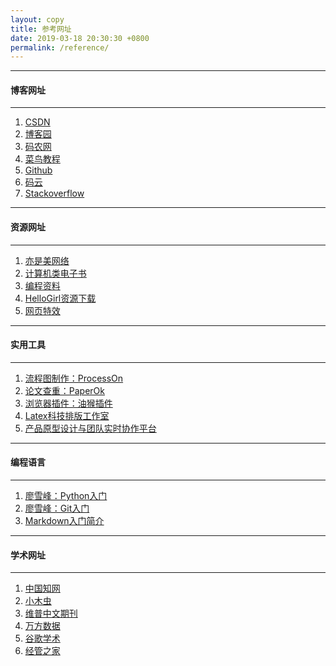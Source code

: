 ```yaml
---
layout: copy
title: 参考网址
date: 2019-03-18 20:30:30 +0800
permalink: /reference/
---
```


<style>
abbr {text-decoration: none;}
</style>

<hr><h4 class="btn btn-info btn-lg">博客网址</h4><hr>
<ol class="rectangle-list">
<li><a href="https://www.csdn.net/" target="_blank">CSDN</a></li>
<li><a href="https://www.cnblogs.com/" target="_blank">博客园</a></li>
<li><a href="http://www.codeceo.com/" target="_blank">码农网</a></li>
<li><a href="http://www.runoob.com/" target="_blank">菜鸟教程</a></li>
<li><a href="https://github.com/" target="_blank">Github</a></li>
<li><a href="https://gitee.com/" target="_blank">码云</a></li>
<li><a href="https://stackoverflow.com/" target="_blank">Stackoverflow</a></li>
</ol>

<hr><h4 class="btn btn-primary btn-lg">资源网址</h4><hr>
<ol class="rounded-list">
<li><a href="http://www.yishimei.cn/" target="_blank">亦是美网络</a></li>
<li><a href="https://github.com/fuhmmin/it-ebooks-cn" target="_blank">计算机类电子书</a></li>
<li><a href="https://github.com/FangWW/Document" target="_blank">编程资料</a></li>
<li><a href="https://www.jqhtml.com/down/" target="_blank">HelloGirl资源下载</a></li>
<li><a href="http://www.mobanwang.com/" target="_blank">网页特效</a></li>
</ol>

<hr><h4 class="btn btn-info btn-lg">实用工具</h4><hr>
<ol class="rectangle-list">
<li><a href="https://www.processon.com/" target="_blank">流程图制作：ProcessOn</a></li>
<li><a href="https://www.paperok.com/" target="_blank">论文查重：PaperOk</a></li>
<li><a href="https://greasyfork.org/zh-CN/" target="_blank">浏览器插件：油猴插件</a></li>
<li><a href="http://www.latexstudio.net/" target="_blank">Latex科技排版工作室</a></li>
<li><a href="https://www.xiaopiu.com/" target="_blank">产品原型设计与团队实时协作平台</a></li>
</ol>

<hr><h4 class="btn btn-primary btn-lg">编程语言</h4><hr>
<ol class="rectangle-list">
<li><a href="https://www.liaoxuefeng.com/wiki/0014316089557264a6b348958f449949df42a6d3a2e542c000" target="_blank">廖雪峰：Python入门</a></li>
<li><a href="https://www.liaoxuefeng.com/wiki/0013739516305929606dd18361248578c67b8067c8c017b000" target="_blank">廖雪峰：Git入门</a></li>
<li><a href="http://xianbai.me/learn-md/article/about/readme.html" target="_blank">Markdown入门简介</a></li>
</ol>

<hr><h4 class="btn btn-info btn-lg">学术网址</h4><hr>
<ol class="rectangle-list">
<li><a href="http://www.cnki.net/" target="_blank">中国知网</a></li>
<li><a href="http://muchong.com/" target="_blank">小木虫</a></li>
<li><a href="http://lib.cqvip.com/" target="_blank">维普中文期刊</a></li>
<li><a href="http://librarian.wanfangdata.com.cn/" target="_blank">万方数据</a></li>
<li><a href="https://scholar.google.com.hk/" target="_blank">谷歌学术</a></li>
<li><a href="https://bbs.pinggu.org/forum-109-1.html" target="_blank">经管之家</a></li>
</ol>

